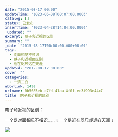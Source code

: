 ```yaml
---
date: "2015-08-17 00:00"
updateTime: "2023-05-08T00:07:00.000Z"
catalog: []
status: 已发布
insertTime: "2023-04-28T14:04:00.000Z"
_updated: ""
excerpt: 瞎子和近视的区别
summary: ""
_date: "2015-08-17T00:00:00.000+08:00"
tags:
  - 对面相见不相识
  - 瞎子和近视的区别
  - 近在咫尺远在天涯
updated: "2015-08-17 00:00"
cover: ""
categories:
  - 一清二白
abbrlink: 1491
urlname: 0b5625eb-c7fd-41aa-8f0f-ec31993e44c7
title: 瞎子和近视的区别
---
```


瞎子和近视的区别：

一个是对面相见不相识……；一个是近在咫尺却远在天涯；

![](https://image.bmqy.net/upload/Fto5o-5ea0sNMlW_75VgGJCv2AcJ.jpg)
